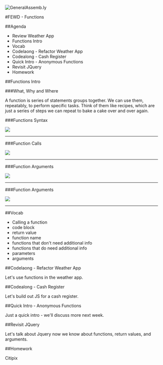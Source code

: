 ![GeneralAssemb.ly](../../img/icons/FEWD_Logo.png)

#FEWD - Functions

##Agenda

*	Review Weather App
* Functions Intro
*	Vocab
* Codelaong - Refactor Weather App
* Codealong - Cash Register
* Quick Intro - Anonymous Functions
* Revisit JQuery
* Homework

##Functions Intro

###What, Why and Where

A function is series of statements groups together. We can use them, repeatably, to perform specific tasks. Think of them like recipes, which are just a series of steps we can repeat to bake a cake over and over again.

###Functions Syntax

![](../../img/unit_2/functions_syntax.png)

---

###Function Calls

![](../../img/unit_2/function_calls.png)

---

###Function Arguments

![](../../img/unit_2/argument_syntax.png)

---

###Function Arguments

![](../../img/unit_2/function_call_argument.png)

---

##Vocab

* Calling a function
* code block
* return value
* function name
* functions that don't need additional info
* functions that do need additional info
* parameters
* arguments

##Codelaong - Refactor Weather App

Let's use functions in the weather app.

##Codealong - Cash Register

Let's build out JS for a cash register.

##Quick Intro - Anonymous Functions

Just a quick intro - we'll discuss more next week.

##Revisit JQuery

Let's talk about Jquery now we know about functions, return values, and arguments.

##Homework

Citipix